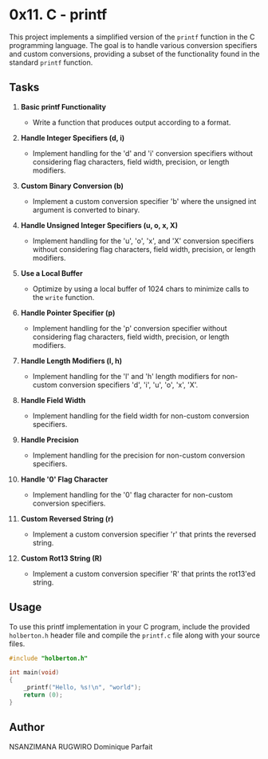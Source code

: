 # 0x11. C - printf

This project implements a simplified version of the `printf` function in the C programming language. The goal is to handle various conversion specifiers and custom conversions, providing a subset of the functionality found in the standard `printf` function.

## Tasks

1. **Basic printf Functionality**
   - Write a function that produces output according to a format.

2. **Handle Integer Specifiers (d, i)**
   - Implement handling for the 'd' and 'i' conversion specifiers without considering flag characters, field width, precision, or length modifiers.

3. **Custom Binary Conversion (b)**
   - Implement a custom conversion specifier 'b' where the unsigned int argument is converted to binary.

4. **Handle Unsigned Integer Specifiers (u, o, x, X)**
   - Implement handling for the 'u', 'o', 'x', and 'X' conversion specifiers without considering flag characters, field width, precision, or length modifiers.

5. **Use a Local Buffer**
   - Optimize by using a local buffer of 1024 chars to minimize calls to the `write` function.

6. **Handle Pointer Specifier (p)**
   - Implement handling for the 'p' conversion specifier without considering flag characters, field width, precision, or length modifiers.

7. **Handle Length Modifiers (l, h)**
   - Implement handling for the 'l' and 'h' length modifiers for non-custom conversion specifiers 'd', 'i', 'u', 'o', 'x', 'X'.

8. **Handle Field Width**
   - Implement handling for the field width for non-custom conversion specifiers.

9. **Handle Precision**
   - Implement handling for the precision for non-custom conversion specifiers.

10. **Handle '0' Flag Character**
    - Implement handling for the '0' flag character for non-custom conversion specifiers.

11. **Custom Reversed String (r)**
    - Implement a custom conversion specifier 'r' that prints the reversed string.

12. **Custom Rot13 String (R)**
    - Implement a custom conversion specifier 'R' that prints the rot13'ed string.

## Usage

To use this printf implementation in your C program, include the provided `holberton.h` header file and compile the `printf.c` file along with your source files.

```c
#include "holberton.h"

int main(void)
{
    _printf("Hello, %s!\n", "world");
    return (0);
}
```

## Author

NSANZIMANA RUGWIRO Dominique Parfait
